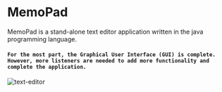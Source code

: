 # MemoPad
MemoPad is a stand-alone text editor application written in the java programming language. 
#### `For the most part, the Graphical User Interface (GUI) is complete.  However, more listeners are needed to add more functionality and complete the application.`

![text-editor](https://user-images.githubusercontent.com/20928980/96588122-db6b9a80-12a8-11eb-8d1d-f44abf55931e.gif)
